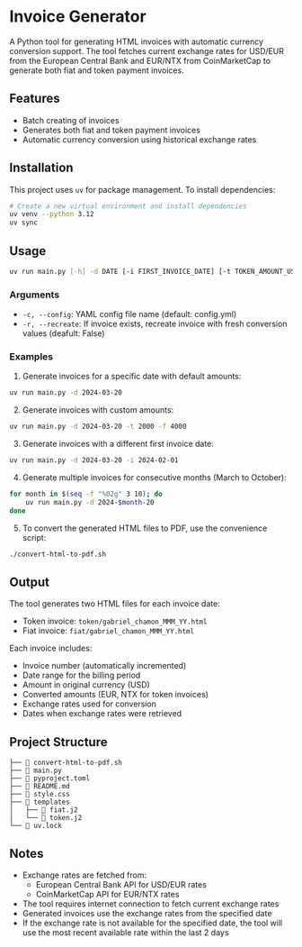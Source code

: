 # Invoice Generator

A Python tool for generating HTML invoices with automatic currency conversion support. The tool fetches current exchange rates for USD/EUR from the European Central Bank and EUR/NTX from CoinMarketCap to generate both fiat and token payment invoices.

## Features

- Batch creating of invoices
- Generates both fiat and token payment invoices
- Automatic currency conversion using historical exchange rates

## Installation

This project uses `uv` for package management. To install dependencies:

```bash
# Create a new virtual environment and install dependencies
uv venv --python 3.12
uv sync
```

## Usage

```bash
uv run main.py [-h] -d DATE [-i FIRST_INVOICE_DATE] [-t TOKEN_AMOUNT_USD] [-f FIAT_AMOUNT_USD]
```

### Arguments

- `-c, --config`: YAML config file name (default: config.yml)
- `-r, --recreate`: If invoice exists, recreate invoice with fresh conversion values (deafult: False)

### Examples

1. Generate invoices for a specific date with default amounts:
```bash
uv run main.py -d 2024-03-20
```

2. Generate invoices with custom amounts:
```bash
uv run main.py -d 2024-03-20 -t 2000 -f 4000
```

3. Generate invoices with a different first invoice date:
```bash
uv run main.py -d 2024-03-20 -i 2024-02-01
```

4. Generate multiple invoices for consecutive months (March to October):
```bash
for month in $(seq -f "%02g" 3 10); do
    uv run main.py -d 2024-$month-20
done
```

5. To convert the generated HTML files to PDF, use the convenience script:
```bash
./convert-html-to-pdf.sh
```

## Output

The tool generates two HTML files for each invoice date:
- Token invoice: `token/gabriel_chamon_MMM_YY.html`
- Fiat invoice: `fiat/gabriel_chamon_MMM_YY.html`

Each invoice includes:
- Invoice number (automatically incremented)
- Date range for the billing period
- Amount in original currency (USD)
- Converted amounts (EUR, NTX for token invoices)
- Exchange rates used for conversion
- Dates when exchange rates were retrieved

## Project Structure

```
├──  convert-html-to-pdf.sh
├──  main.py
├──  pyproject.toml
├──  README.md
├──  style.css
├──  templates
│   ├──  fiat.j2
│   └──  token.j2
└──  uv.lock
```

## Notes

- Exchange rates are fetched from:
  - European Central Bank API for USD/EUR rates
  - CoinMarketCap API for EUR/NTX rates
- The tool requires internet connection to fetch current exchange rates
- Generated invoices use the exchange rates from the specified date
- If the exchange rate is not available for the specified date, the tool will use the most recent available rate within the last 2 days
